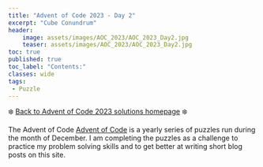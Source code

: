 ```yaml
---
title: "Advent of Code 2023 - Day 2"
excerpt: "Cube Conundrum"
header:
    image: assets/images/AOC_2023/AOC_2023_Day2.jpg
    teaser: assets/images/AOC_2023/AOC_2023_Day2.jpg
toc: true
published: true
toc_label: "Contents:"
classes: wide
tags:
 - Puzzle
---
```


❄️ [Back to Advent of Code 2023 solutions homepage](../Advent_of_code_2023) ❄️

The Advent of Code [Advent of Code](https://adventofcode.com/2023) is a yearly series of 
puzzles run during the month of December. I am completing the puzzles as a challenge to
practice my problem solving skills and to get better at writing short blog posts on this site. 

